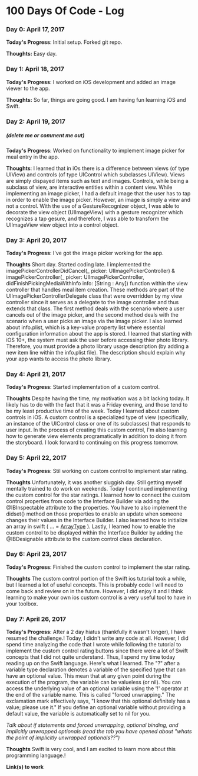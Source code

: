 # 100 Days Of Code - Log

### Day 0: April 17, 2017

**Today's Progress**: Initial setup. Forked git repo.

**Thoughts:** Easy day.

### Day 1: April 18, 2017

**Today's Progress**: I worked on iOS development and added an image viewer to the app.

**Thoughts:** So far, things are going good. I am having fun learning iOS and Swift.

### Day 2: April 19, 2017
##### (delete me or comment me out)

**Today's Progress**: Worked on functionality to implement image picker for meal entry in the app.

**Thoughts**: I learned that in iOs there is a difference between views (of type UIView) and controls (of type UIControl which subclasses UIView). Views are simply dispayed items such as text and images. Controls, while being a subclass of view, are interactive entities within a content view. While implementing an image picker, I had a default image that the user has to tap in order to enable the image picker. However, an image is simply a view and not a control. With the use of a GestureRecognizer object, I was able to decorate the view object (UIImageView) with a gesture recognizer which recognizes a tap gesure, and therefore, I was able to transform the UIImageView view object into a control object.

### Day 3: April 20, 2017

**Today's Progress**: I've got the image picker working for the app.

**Thoughts** Short day. Started coding late. I implemented the 
imagePickerControllerDidCancel(_ picker: UIImagePickerController) & 
imagePickerController(_ picker: UIImagePickerController, didFinishPickingMediaWithInfo info: [String : Any]) function within the view controller that handles meal item creation. These methods are part of the UIImagePickerControllerDelegate class that were overridden by my view controller since it serves as a delegate to the image controller and thus extends that class. The first method deals with the scenario where a user cancels out of the image picker, and the second method deals with the scenario when a user picks an image via the image picker. I also learned about info.plist, which is a key-value property list where essential configuration information about the app is stored. I learned that starting with iOS 10+, the system must ask the user before accessing thier photo library. Therefore, you must provide a photo library usage description (by adding a new item line within the info.plist file). The description should explain why your app wants to access the photo library.

### Day 4: April 21, 2017

**Today's Progress**: Started implementation of a custom control.

**Thoughts** Despite having the time, my motivation was a bit lacking today. It likely has to do with the fact that it was a Friday evening, and those tend to be my least productive time of the week. Today I learned about custom controls in iOS. A custom control is a specialized type of view (specifically, an instance of the UIControl class or one of its subclasses) that responds to user input. In the process of creating this custom control, I'm also learning how to generate view elements programatically in addition to doing it from the storyboard. I look forward to continuing on this progress tomorrow.

### Day 5: April 22, 2017

**Today's Progress**: Stil working on custom control to implement star rating.

**Thoughts** Unfortunately, it was another sluggish day. Still getting myself mentally trained to do work on weekends. Today I continued implementing the custom control for the star ratings. I learned how to connect the custom control properties from code to the Interface Builder via adding the @IBInspectable attribute to the properties. You have to also implement the didset() method on those properties to enable an update when someone changes their values in the Interface Builder. I also learned how to initialize an array in swift ( ... = [ArrayType]() ). Lastly, I learned how to enable the custom control to be displayed within the Interface Builder by adding the @IBDesignable attribute to the custom control class declaration.

### Day 6: April 23, 2017

**Today's Progress**: Finished the custom control to implement the star rating.

**Thoughts** The custom control portion of the Swift ios tutorial took a while, but I learned a lot of useful concepts. This is probably code I will need to come back and review on in the future. However, I did enjoy it and I think learning to make your own ios custom control is a very useful tool to have in your toolbox.

### Day 7: April 26, 2017

**Today's Progress**: After a 2 day hiatus (thankfully it wasn't longer), I have resumed the challenge.! Today, I didn't write any code at all. However, I did spend time analyzing the code that I wrote while following the tutorial to implement the custom control rating buttons since there were a lot of Swift concepts that I did not quite understand. Thus, I spend my time today reading up on the Swift language. Here's what I learned. The "?" after a variable type declaration denotes a variable of the specified type that can have an optional value. This mean that at any given point during the execution of the program, the variable can be valueless (or nil). You can access the underlying value of an optional variable using the '!' operator at the end of the variable name. This is called "forced unwrapping." The exclamation mark effectively says, "I know that this optional definitely has a value; please use it." If you define an optional variable without providing a default value, the variable is automatically set to nil for you.

*Talk about if statements and forced unwrapping, optional binding, and implicitly unwrapped optionals (read the tab you have opened about "whats the point of implicitly unwrapped optionals??")*

**Thoughts** Swift is very cool, and I am excited to learn more about this programming language.!

**Link(s) to work**
